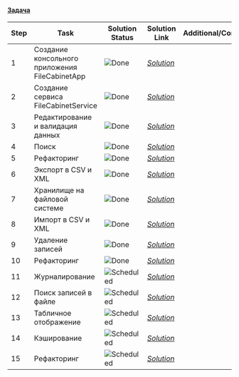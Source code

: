 #### [Задача](https://github.com/epam-dotnet-lab/file-cabinet-task)

| Step | Task | Solution Status | Solution Link | Additional/Comments |
| -------- | -------- | -------- | --------| --------|
| 1 | Создание консольного приложения FileCabinetApp | ![Done](https://github.com/AnzhelikaKravchuk/.NET-Training.-Spring-2019/blob/master/Pictures/icons-ok.png) | [*Solution*](https://github.com/ValeriaDaukshis/File_Cabinet/tree/master/FileCabinetApp) |  |
| 2 | Создание сервиса FileCabinetService | ![Done](https://github.com/AnzhelikaKravchuk/.NET-Training.-Spring-2019/blob/master/Pictures/icons-ok.png) | [*Solution*](https://github.com/ValeriaDaukshis/File_Cabinet/tree/master/FileCabinetApp) |  |
| 3 | Редактирование и валидация данных | ![Done](https://github.com/AnzhelikaKravchuk/.NET-Training.-Spring-2019/blob/master/Pictures/icons-ok.png) | [*Solution*](https://github.com/ValeriaDaukshis/File_Cabinet/tree/master/FileCabinetApp) |  |
| 4 | Поиск | ![Done](https://github.com/AnzhelikaKravchuk/.NET-Training.-Spring-2019/blob/master/Pictures/icons-ok.png) | [*Solution*](https://github.com/ValeriaDaukshis/File_Cabinet/tree/master/FileCabinetApp) |  |
| 5 | Рефакторинг | ![Done](https://github.com/AnzhelikaKravchuk/.NET-Training.-Spring-2019/blob/master/Pictures/icons-ok.png) | [*Solution*](https://github.com/ValeriaDaukshis/File_Cabinet/tree/master/FileCabinetApp) |  |
| 6 | Экспорт в CSV и XML | ![Done](https://github.com/AnzhelikaKravchuk/.NET-Training.-Spring-2019/blob/master/Pictures/icons-ok.png) | [*Solution*](https://github.com/ValeriaDaukshis/File_Cabinet/tree/master/FileCabinetApp) |  |
| 7 | Хранилище на файловой системе | ![Done](https://github.com/AnzhelikaKravchuk/.NET-Training.-Spring-2019/blob/master/Pictures/icons-ok.png) | [*Solution*](https://github.com/ValeriaDaukshis/File_Cabinet/tree/master/FileCabinetApp) |  |
| 8 | Импорт в CSV и XML | ![Done](https://github.com/AnzhelikaKravchuk/.NET-Training.-Spring-2019/blob/master/Pictures/icons-ok.png) | [*Solution*](https://github.com/ValeriaDaukshis/File_Cabinet/tree/master/FileCabinetApp) |  |
| 9 | Удаление записей | ![Done](https://github.com/AnzhelikaKravchuk/.NET-Training.-Spring-2019/blob/master/Pictures/icons-ok.png) | [*Solution*](https://github.com/ValeriaDaukshis/File_Cabinet/tree/master/FileCabinetApp) |  |
| 10| Рефакторинг | ![Done](https://github.com/AnzhelikaKravchuk/.NET-Training.-Spring-2019/blob/master/Pictures/icons-ok.png) | [*Solution*](https://github.com/ValeriaDaukshis/File_Cabinet/tree/master/FileCabinetApp) |  |
| 11| Журналирование | ![Scheduled](https://github.com/AnzhelikaKravchuk/.NET-Training.-Spring-2019/blob/master/Pictures/icons-target.png) | [*Solution*](#) |  |
| 12| Поиск записей в файле | ![Scheduled](https://github.com/AnzhelikaKravchuk/.NET-Training.-Spring-2019/blob/master/Pictures/icons-target.png) | [*Solution*](#) |  |
| 13| Табличное отображение | ![Scheduled](https://github.com/AnzhelikaKravchuk/.NET-Training.-Spring-2019/blob/master/Pictures/icons-target.png) | [*Solution*](#) |  |
| 14| Кэширование | ![Scheduled](https://github.com/AnzhelikaKravchuk/.NET-Training.-Spring-2019/blob/master/Pictures/icons-target.png) | [*Solution*](#) |  |
| 15| Рефакторинг | ![Scheduled](https://github.com/AnzhelikaKravchuk/.NET-Training.-Spring-2019/blob/master/Pictures/icons-target.png) | [*Solution*](#) |  |
